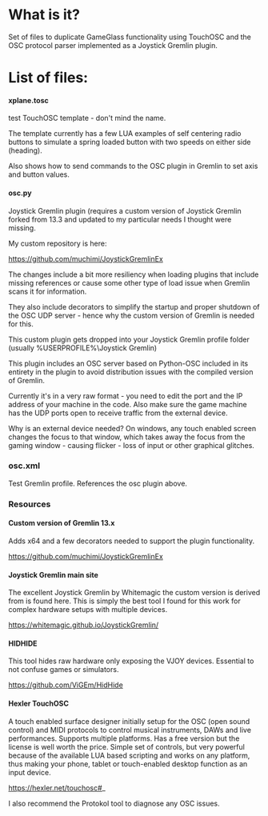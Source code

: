 # What is it?

Set of files to duplicate GameGlass functionality using TouchOSC and the OSC protocol parser implemented as a Joystick Gremlin plugin.

# List of files:

#### xplane.tosc

test TouchOSC template - don't mind the name.

The template currently has a few LUA examples of self centering radio buttons to simulate a spring loaded button with two speeds on either side (heading).

Also shows how to send commands to the OSC plugin in Gremlin to set axis and button values.


#### osc.py

Joystick Gremlin plugin (requires a custom version of Joystick Gremlin forked from 13.3 and updated to my particular needs I thought were missing.

My custom repository is here:

https://github.com/muchimi/JoystickGremlinEx

The changes include a bit more resiliency when loading plugins that include missing references or cause some other type of load issue when Gremlin scans it for information.  

They also include decorators to simplify the startup and proper shutdown of the OSC UDP server - hence why the custom version of Gremlin is needed for this.

This custom plugin gets dropped into your Joystick Gremlin profile folder (usually %USERPROFILE%\Joystick Gremlin)

This plugin includes an OSC server based on Python-OSC included in its entirety in the plugin to avoid distribution issues with the compiled version of Gremlin.

Currently it's in a very raw format - you need to edit the port and the IP address of your machine in the code.   Also make sure the game machine has the UDP ports open to receive traffic from the external device.

Why is an external device needed?  On windows, any touch enabled screen changes the focus to that window, which takes away the focus from the gaming window - causing flicker - loss of input or other graphical glitches.


### osc.xml

Test Gremlin profile.  References the osc plugin above.



### Resources

#### Custom version of Gremlin 13.x

Adds x64 and a few decorators needed to support the plugin functionality.


https://github.com/muchimi/JoystickGremlinEx


#### Joystick Gremlin main site

The excellent Joystick Gremlin by Whitemagic the custom version is derived from is found here.  This is simply the best tool I found for this work for complex hardware setups with multiple devices.

https://whitemagic.github.io/JoystickGremlin/


#### HIDHIDE

This tool hides raw hardware only exposing the VJOY devices.  Essential to not confuse games or simulators.

https://github.com/ViGEm/HidHide

#### Hexler TouchOSC


A touch enabled surface designer initially setup for the OSC (open sound control) and MIDI protocols to control musical instruments, DAWs and live performances.  Supports multiple platforms.  Has a free version but the license is well worth the price.  Simple set of controls, but very powerful because of the available LUA based scripting and works on any platform, thus making your phone, tablet or touch-enabled desktop function as an input device.

https://hexler.net/touchosc#_

I also recommend the Protokol tool to diagnose any OSC issues.






